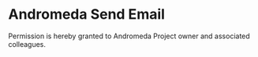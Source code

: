 # Andromeda Send Email

Permission is hereby granted to Andromeda Project owner and associated colleagues.
